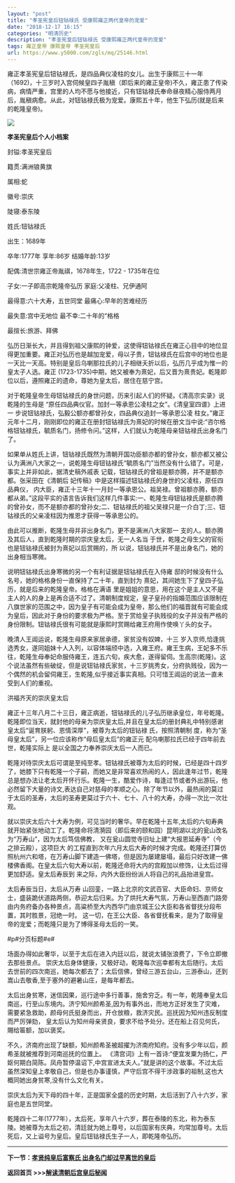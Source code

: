 ```yaml
---
layout: "post"
title: "孝圣宪皇后钮钴禄氏 受康熙雍正两代皇帝的宠爱"
date: "2018-12-17 16:15"
categories: "明清历史"
description: "孝圣宪皇后钮钴禄氏 受康熙雍正两代皇帝的宠爱"
tags: 雍正皇帝 康熙皇帝 孝圣宪皇后
url: https://www.y5000.com/zgls/mq/25146.html
---
```






雍正孝圣宪皇后钮钴禄氏，是四品典仪凌柱的女儿。出生于康熙三十一年（1692)，十三岁时入宫伺候皇四子胤稹（即后来的雍正皇帝)不久，雍正患了传染病，病情严重，宫里的人均不愿与他接近，只有钮钴禄氏奉命昼夜精心服侍两月后，胤稹病愈。从此，对钮钴禄氏极为宠爱。康熙五十年，他生下弘历(就是后来的乾隆皇帝)。

![](https://img.y5000.com/uploads/allimg/170822/8-1FR2163040520.jpg)

**孝圣宪皇后个人小档案**

封镒:孝圣宪皇后

籍贯:满洲锒黄旗

属相:蛇

徽号:崇庆

陡寝:泰东陵

姓氏:钮钴禄氏

出生：1689年

卒年:1777年 享年:86岁 结婚年龄:13岁

配偶:清世宗雍正帝胤祺，1678年生，1722 - 1735年在位

子女:一子即高宗乾隆帝弘历 家庭:父凌柱、兄伊通阿

最得意:六十大寿，五世同堂 最痛心:早年的苦难经历

最失意:宫中无地位 最不幸:二十年的“格格

最揎长:旅游、拜佛

弘历日渐长大，并且得到祖父康熙的钟爱，这使得钮钴禄氏在雍正心目中的地位显得更加重要。雍正对弘历也是越加宠爱，母以子贵，钮钴禄氏在后宫中的地位也是一天比一天高。特别是皇后乌喇那拉氏的儿子相继夭折以后，弘历几乎成为惟一的皇太子人选。雍正
(1723-1735)中期，她又被奉为熹妃，后又晋为熹贵妃。乾隆即位以后，遵照雍正的遗命，尊她为皇太后，居住在慈宁宫。

对于乾隆皇帝生母钮钴禄氏的身世问题，历来引起人们的怀疑。《清高宗实录》说乾隆的生母是 “原任四品典仪官。加封一等承恩公凌柱之女”。《清皇室四谱》上进一
步说钮钴禄氏，弘毅公额亦都曾孙女，四品典仪追封一等承恩公凌
柱女。”雍正元年十二月，刚刚即位的雍正在册封钮钴禄氏为熹妃的时候在册文当中说:“咨尔格格钮钴禄氏，毓质名门，扬修令问。”这样，人们就认为乾隆母亲钮钴禄氏出身名门了。

如果单从姓氏上讲，钮钴禄氏既然为清朝开国功臣额亦都的曾孙女，额亦都又被公认为满洲八大家之一，说乾隆生母钮钴禄氏“毓质名门”当然没有什么错了。可是，事实上并非如此，据清史稿外戚表
记载，钮钴禄氏的曾祖是额亦腾，并不是额亦都。张采田在《清朝后 妃传稿》中是这样描述钮钴禄氏的身世的父凌柱，原任四品典仪，
内大臣，雍正十三年十一月封一等承恩公。祖吴禄。曾祖额亦腾，额亦
都从弟。”这段平实的语言告诉我们这样几件事实:一、乾隆生母钮钴禄氏是额亦腾的曾孙女，而不是额亦都的曾孙女;二、钮钴禄氏的祖父吴禄只是一介白丁;三、钮钴禄氏的父亲凌柱因为推恩才获得一等承恩公的。

由此可以推断，乾隆生母并非出身名门，更不是满洲八大家那一 支的人。额亦腾及其后人，直到乾隆时期的崇庆皇太后，无一人名当
于世，乾隆之母生父的官衔也是钮钴禄氏被封为熹妃以后赏赐的，所 以说，钮钴禄氏并不是出身名门，她的出身相当寒微。

说明钮钴禄氏出身寒微的另一个有利证据是钮钴禄氏在入侍雍 邸的时候没有什么名号，她的格格身份一直保持了二十年，直到封为
熹妃，其间她生下了皇四子弘历，就是后来的乾隆皇帝。格格在满语
里是姐姐的意思，用在这个是主人又不是主人的人的身上是再合适不过了。清朝制度规定，皇子皇孙的指婚范围应该限制在八旗世家的范围之中，因为皇子有可能会成为皇帝，那么他们的福晋就有可能会成为皇后，因此对于身份的要求极为严格。至于赏给皇子执贱役的女子并没有严格的身份限制。钮钴禄氏很有可能就是康熙时赏赐给雍王府用作使唤丫头的女子。

晚清人王阊运说，乾隆生母原来家居承德，家贫没有奴婢，十三
岁入京师,恰逢挑选秀女，遂同姐妹十人入列，以容体端颀中选，入雍王府。雍王生病，王妃多不乐往，乾隆生母奉妃命服侍雍王，连五六旬，疾大愈，遂得留伺。生高宗(乾隆)。这个说法虽然有些破绽，但是说钮钴禄氏家贫，十三岁挑秀女，分府执贱役，因为一个偶然的机会留伺雍王，生乾隆,似乎接近事实真相。只可惜王阊运的说法一直未受到人们的重视。

洪福齐天的崇庆皇太后

雍正十三年八月二十三日，雍正病逝，钮钴禄氏的儿子弘历继承皇位，年号乾隆。乾隆即位当天，就封他的母亲为崇庆皇太后,并且在皇太后的册封典礼中特别感谢皇太后“诞育朕躬、恩情深厚”，被尊为太后的钮钻禄
氏，按照清朝制 度，称为“圣母皇太后”，另一位应该称作“母后皇太后”的雍正元 配乌喇那拉氏已经于四年前去 世，乾隆实际上 是以全国之力奉养崇庆太后一人而已。

乾隆对待崇庆太后可谓是至纯至孝。钮钴禄氏被尊为太后的时候，已经是四十四岁了，她膝下只有乾隆一个子嗣，而她又是非常喜欢热闹的人，因此逢年过节，乾隆总是想办法让老太后开怀行乐。乾隆一生，酷爱作诗，每逢过节或者外出游玩，他必然留下大量的诗文,表达自己对慈母的孝顺之心。除了年节以外，最热闹的莫过于太后的圣寿，太后的圣寿更莫过于六十、七十、八十的大寿，办得一次比一次壮观。

就以崇庆太后六十大寿为例，可见当时的奢华。早在乾隆十五年,太后的六旬寿典就开始紧张地动工了。乾隆命将清漪园（即后来的颐和园）昆明湖以北的瓮山改名为“万寿山”，因为太后笃信佛教，
又在瓮山圆觉寺旧址上建“大报恩延寿寺”（今之排云殿），这项巨大
的工程直到次年六月太后大寿的时候才完成。乾隆还打算仿照杭州六和塔，在万寿山脚下建造一佛塔，但是因为屡建屡塌，最后只好改建一佛楼佛香阁。在皇太后六旬大寿以前，乾隆还命将大内的宫殿加以修饰，让太后过得更加舒适。皇太后寿辰到
来之际，内外大臣纷纷派人将自己的礼品抬进皇宫。

太后寿辰当日，太后从万寿
山回銮，一路上北京的文武百官、大臣命妇、京师女士，盛装跪伏道路两侧，恭迎太后归来。为了烘托大寿气氛，万寿山至西直门路旁由内务府备办各种景点，高粱桥至大内西华门由京城王公大臣和各省督抚分段布置，其时胜景，冠绝一时。
这一切，在王公大臣、各省督抚看来，是为了取得皇帝的宠爱；而乾隆只是为了博得圣母太后的一笑。

#p#分页标题#e#

场面办得如此奢华，以至于太后在进入内廷以后，就说太铺张浪费了，下令立即撤去那些景点。
崇庆太后身体健康，又极好动，乾隆每次巡幸都有太后随行。太后去世前的四次南巡，她每次都去了；太后信佛，曾经三游五台山，三游泰山，还到嵩山去敬香,至于塞外的避暑山庄，是每年都去。

太后出身贫寒，迷信因果，巡行途中多行善事，施舍穷乏。有一年，乾隆奉皇太后南巡，行至山东境内。济宁知州颜希圣,因为有事外出，而地方正好发生了灾难，需要紧急救助，颜母何氏挺身而出，开仓放粮，救济灾民。巡抚因为知州违反制度而严厉弹劾，
皇太后认为知州母亲贤良，要求不给予处分。还在船上召见何氏，賜给匾额，加以褒奖。

不久，济南府出现了缺额，知州颜希圣被超擢为济南府知府。没有多少年以后，颜希圣就被推荐到河南巡抚的位置上。
《清宫词》上有一首诗:“便宜发粟为扬仁，严妪何期白简陈。凤舟暂停温诏下,中宫宣进太夫人。”就是讲的这个故事。不过太后虽然深知皇上孝敬自己，但是也办事谨慎，严守后宫不得干涉政事的祖制,这也大概同她出身贫寒,没有什么文化有关。

崇庆太后为天下母的四十年，正是国家全盛的历史时期，太后活到了八十六岁，家庭也是五世同堂。

乾隆四十二年(1777年），太后死，享年八十六岁，葬在泰陵的东北，称为泰东陵。她被尊为太后之初，清廷就为她上尊号，以后国家有庆典，均常加尊号。太后死后，又上谥号为皇后。皇后钮钴禄氏生子一人，即乾隆帝弘历。

* * *

**下一节：[孝贤纯皇后富察氏 出身名门却过早离世的皇后](https://www.y5000.com/zgls/mq/25147.html)**

**返回首页 >>>[解读清朝后宫皇后秘闻](https://www.y5000.com/zgls/mq/25183.html)**
